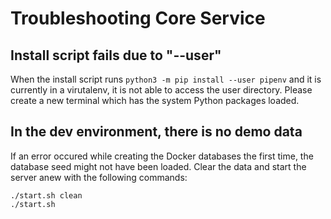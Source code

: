 # Troubleshooting Core Service

## Install script fails due to "--user"

When the install script runs `python3 -m pip install --user pipenv` and it is currently in a virutalenv, it is not able to access the user directory. Please create a new terminal which has the system Python packages loaded.

## In the dev environment, there is no demo data

If an error occured while creating the Docker databases the first time, the database seed might not have been loaded. Clear the data and start the server anew  with the following commands:

    ./start.sh clean
    ./start.sh